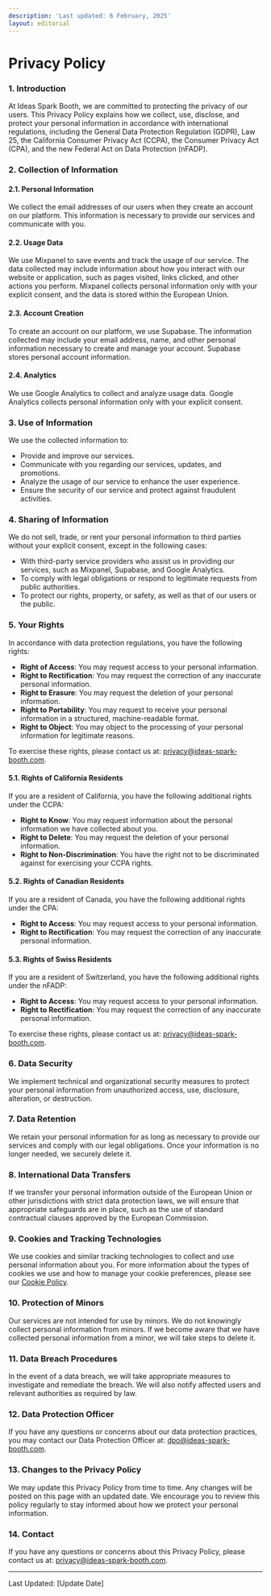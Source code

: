 ```yaml
---
description: 'Last updated: 6 February, 2025'
layout: editorial
---
```


# Privacy Policy

### 1. Introduction

At Ideas Spark Booth, we are committed to protecting the privacy of our users. This Privacy Policy explains how we collect, use, disclose, and protect your personal information in accordance with international regulations, including the General Data Protection Regulation (GDPR), Law 25, the California Consumer Privacy Act (CCPA), the Consumer Privacy Act (CPA), and the new Federal Act on Data Protection (nFADP).

### 2. Collection of Information

#### 2.1. Personal Information

We collect the email addresses of our users when they create an account on our platform. This information is necessary to provide our services and communicate with you.

#### 2.2. Usage Data

We use Mixpanel to save events and track the usage of our service. The data collected may include information about how you interact with our website or application, such as pages visited, links clicked, and other actions you perform. Mixpanel collects personal information only with your explicit consent, and the data is stored within the European Union.

#### 2.3. Account Creation

To create an account on our platform, we use Supabase. The information collected may include your email address, name, and other personal information necessary to create and manage your account. Supabase stores personal account information.

#### 2.4. Analytics

We use Google Analytics to collect and analyze usage data. Google Analytics collects personal information only with your explicit consent.

### 3. Use of Information

We use the collected information to:

* Provide and improve our services.
* Communicate with you regarding our services, updates, and promotions.
* Analyze the usage of our service to enhance the user experience.
* Ensure the security of our service and protect against fraudulent activities.

### 4. Sharing of Information

We do not sell, trade, or rent your personal information to third parties without your explicit consent, except in the following cases:

* With third-party service providers who assist us in providing our services, such as Mixpanel, Supabase, and Google Analytics.
* To comply with legal obligations or respond to legitimate requests from public authorities.
* To protect our rights, property, or safety, as well as that of our users or the public.

### 5. Your Rights

In accordance with data protection regulations, you have the following rights:

* **Right of Access**: You may request access to your personal information.
* **Right to Rectification**: You may request the correction of any inaccurate personal information.
* **Right to Erasure**: You may request the deletion of your personal information.
* **Right to Portability**: You may request to receive your personal information in a structured, machine-readable format.
* **Right to Object**: You may object to the processing of your personal information for legitimate reasons.

To exercise these rights, please contact us at: [privacy@ideas-spark-booth.com](mailto:privacy@ideas-spark-booth.com).

#### 5.1. Rights of California Residents

If you are a resident of California, you have the following additional rights under the CCPA:

* **Right to Know**: You may request information about the personal information we have collected about you.
* **Right to Delete**: You may request the deletion of your personal information.
* **Right to Non-Discrimination**: You have the right not to be discriminated against for exercising your CCPA rights.

#### 5.2. Rights of Canadian Residents

If you are a resident of Canada, you have the following additional rights under the CPA:

* **Right to Access**: You may request access to your personal information.
* **Right to Rectification**: You may request the correction of any inaccurate personal information.

#### 5.3. Rights of Swiss Residents

If you are a resident of Switzerland, you have the following additional rights under the nFADP:

* **Right to Access**: You may request access to your personal information.
* **Right to Rectification**: You may request the correction of any inaccurate personal information.

To exercise these rights, please contact us at: [privacy@ideas-spark-booth.com](mailto:privacy@ideas-spark-booth.com).

### 6. Data Security

We implement technical and organizational security measures to protect your personal information from unauthorized access, use, disclosure, alteration, or destruction.

### 7. Data Retention

We retain your personal information for as long as necessary to provide our services and comply with our legal obligations. Once your information is no longer needed, we securely delete it.

### 8. International Data Transfers

If we transfer your personal information outside of the European Union or other jurisdictions with strict data protection laws, we will ensure that appropriate safeguards are in place, such as the use of standard contractual clauses approved by the European Commission.

### 9. Cookies and Tracking Technologies

We use cookies and similar tracking technologies to collect and use personal information about you. For more information about the types of cookies we use and how to manage your cookie preferences, please see our [Cookie Policy](https://isb.ylb.lt/cookies).

### 10. Protection of Minors

Our services are not intended for use by minors. We do not knowingly collect personal information from minors. If we become aware that we have collected personal information from a minor, we will take steps to delete it.

### 11. Data Breach Procedures

In the event of a data breach, we will take appropriate measures to investigate and remediate the breach. We will also notify affected users and relevant authorities as required by law.

### 12. Data Protection Officer

If you have any questions or concerns about our data protection practices, you may contact our Data Protection Officer at: [dpo@ideas-spark-booth.com](mailto:dpo@ideas-spark-booth.com).

### 13. Changes to the Privacy Policy

We may update this Privacy Policy from time to time. Any changes will be posted on this page with an updated date. We encourage you to review this policy regularly to stay informed about how we protect your personal information.

### 14. Contact

If you have any questions or concerns about this Privacy Policy, please contact us at: [privacy@ideas-spark-booth.com](mailto:privacy@ideas-spark-booth.com).

***

Last Updated: \[Update Date]

